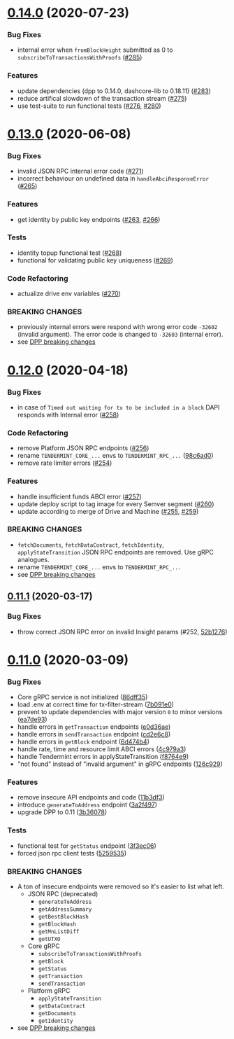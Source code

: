 # [0.14.0](https://github.com/dashevo/dapi/compare/v0.13.0...v0.14.0) (2020-07-23)

### Bug Fixes

* internal error when `fromBlockHeight` submitted as 0  to `subscribeToTransactionsWithProofs` ([#285](https://github.com/dashevo/dapi/issues/285))


### Features

* update dependencies (dpp to 0.14.0, dashcore-lib to 0.18.11) ([#283](https://github.com/dashevo/dapi/issues/283))
* reduce artifical slowdown of the transaction stream ([#275](https://github.com/dashevo/dapi/issues/275))
* use test-suite to run functional tests ([#276](https://github.com/dashevo/dapi/issues/276), [#280](https://github.com/dashevo/dapi/issues/280))



# [0.13.0](https://github.com/dashevo/dapi/compare/v0.12.0...v0.13.0) (2020-06-08)


### Bug Fixes

* invalid JSON RPC internal error code ([#271](https://github.com/dashevo/dapi/pull/271))
* incorrect behaviour on undefined data in `handleAbciResponseError` ([#265](https://github.com/dashevo/dapi/pull/265))


### Features

* get identity by public key endpoints ([#263](https://github.com/dashevo/dapi/pull/263), [#266](https://github.com/dashevo/dapi/pull/266))


### Tests

* identity topup functional test ([#268](https://github.com/dashevo/dapi/pull/268))
* functional for validating public key uniqueness ([#269](https://github.com/dashevo/dapi/pull/269))


### Code Refactoring

* actualize drive env variables ([#270](https://github.com/dashevo/dapi/pull/270))


### BREAKING CHANGES

* previously internal errors were respond with wrong error code `-32602` (invalid argument). The error code is changed
 to `-32603` (internal error).
* see [DPP breaking changes](https://github.com/dashevo/js-dpp/releases/tag/v0.13.0)


# [0.12.0](https://github.com/dashevo/dapi/compare/v0.11.1...v0.12.0) (2020-04-18)

### Bug Fixes

* in case of `Timed out waiting for tx to be included in a block` DAPI responds with Internal error ([#258](https://github.com/dashevo/dapi/issues/258))

### Code Refactoring

* remove Platform JSON RPC endpoints ([#256](https://github.com/dashevo/dapi/issues/256))
* rename `TENDERMINT_CORE_...` envs to `TENDERMINT_RPC_...` ([98c6ad0](https://github.com/dashevo/dapi/commit/98c6ad02c1f8cf2ad76f30bec052f9a1f6eac34f))
* remove rate limiter errors ([#254]((https://github.com/dashevo/dapi/issues/254)))

### Features

* handle insufficient funds ABCI error ([#257](https://github.com/dashevo/dapi/issues/257))
* update deploy script to tag image for every Semver segment ([#260](https://github.com/dashevo/dapi/issues/260))
* update according to merge of Drive and Machine ([#255](https://github.com/dashevo/dapi/issues/255), [#259](https://github.com/dashevo/dapi/issues/259))

### BREAKING CHANGES

* `fetchDocuments`, `fetchDataContract`, `fetchIdentity`, `applyStateTransition` JSON RPC endpoints are removed. Use gRPC analogues.
* rename `TENDERMINT_CORE_...` envs to `TENDERMINT_RPC_...`
* see [DPP breaking changes](https://github.com/dashevo/js-dpp/releases/tag/v0.12.0)


## [0.11.1](https://github.com/dashevo/dapi/compare/v0.11.0...v0.11.1) (2020-03-17)

### Bug Fixes

* throw correct JSON RPC error on invalid Insight params (#252, [52b1276](https://github.com/dashevo/dapi/commit/52b12765b2a369099d7700bdb077a9d6454d99b5))


# [0.11.0](https://github.com/dashevo/dapi/compare/v0.9.0...v0.11.0) (2020-03-09)

### Bug Fixes

* Core gRPC service is not initialized ([86dff35](https://github.com/dashevo/dapi/commit/86dff354415669e206e543b3b83704eaf62ceb32))
* load .env at correct time for tx-filter-stream ([7b091e0](https://github.com/dashevo/dapi/commit/7b091e0cefcd7d6c63829bd6229a0c3e8d4b692f))
* prevent to update dependencies with major version `0` to minor versions ([ea7de93](https://github.com/dashevo/js-dpp/commit/ea7de9379a38b856f4a7b779786986afacd75b0d))
* handle errors in `getTransaction` endpoints ([e0d36ae](https://github.com/dashevo/dapi/commit/e0d36aebc717f67e90fc44a2256007031ab2f9ba))
* handle errors in `sendTransaction` endpoint ([cd2e6c8](https://github.com/dashevo/dapi/commit/cd2e6c821b7e6822c4b582c758eeeae26627b173))
* handle errors in `getBlock` endpoint ([6d474b4](https://github.com/dashevo/dapi/commit/6d474b46edf5b98f2424b6e20836a6296b5a413e))
* handle rate, time and resource limit ABCI errors ([4c979a3](https://github.com/dashevo/dapi/commit/4c979a3044bc025352962b35292fceedd2d3e7c9))
* handle Tendermint errors in applyStateTransition ([f8764e9](https://github.com/dashevo/dapi/commit/f8764e901c09445e66319fc5d2ff7cf8bc0dd7da))
* "not found" instead of "invalid argument" in gRPC endpoints ([126c929](https://github.com/dashevo/dapi/commit/126c92905d63e2b63f9949d3c58d3a469e680201))


### Features

* remove insecure API endpoints and code ([11b3df3](https://github.com/dashevo/dapi/commit/11b3df3c3dd0fef9d892320f35745b1b68b5b66c))
* introduce `generateToAddress` endpoint ([3a2f497](https://github.com/dashevo/dapi/commit/3a2f49737f5cc75c02a3abffb64b2060b14beb39))
* upgrade DPP to 0.11 ([3b36078](https://github.com/dashevo/dapi/commit/3b360787697d9cfb7f5088058cf11ea12a516c50))


### Tests

* functional test for `getStatus` endpoint ([3f3ec06](https://github.com/dashevo/dapi/commit/3f3ec0606c3a2b6875fa40c17943ac080bc945eb))
* forced json rpc client tests ([5259535](https://github.com/dashevo/dapi/commit/52595357bef4ee0c0ed9d704a2232cfa59b9a11c))


### BREAKING CHANGES

* A ton of insecure endpoints were removed so it's easier to list what left.
    * JSON RPC (deprecated)
        * `generateToAddress`
        * `getAddressSummary`
        * `getBestBlockHash`
        * `getBlockHash`
        * `getMnListDiff`
        * `getUTXO`
    * Core gRPC
        * `subscribeToTransactionsWithProofs`
        * `getBlock`
        * `getStatus`
        * `getTransaction`
        * `sendTransaction`
    * Platform gRPC
        * `applyStateTransition`
        * `getDataContract`
        * `getDocuments`
        * `getIdentity`
* see [DPP breaking changes](https://github.com/dashevo/js-dpp/releases/tag/v0.11.0)
